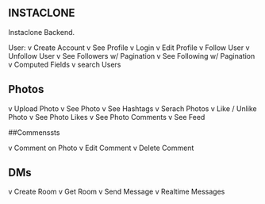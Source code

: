 ## INSTACLONE

Instaclone Backend.

User:
   v Create Account
   v See Profile
   v Login
   v Edit Profile
   v Follow User
   v Unfollow User
   v See Followers w/ Pagination
   v See Following w/ Pagination
   v Computed Fields
   v search Users


## Photos
v  Upload Photo 
v  See Photo
v  See Hashtags
v  Serach Photos
v  Like / Unlike Photo
v  See Photo Likes
v  See Photo Comments
v  See Feed


##Commenssts

v   Comment on Photo
v   Edit Comment
v   Delete Comment

## DMs
v   Create Room
v   Get Room
v   Send Message
v   Realtime Messages